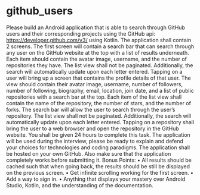 # github_users
Please build an Android application that is able to search through GitHub users and their corresponding projects using the GitHub api: https://developer.github.com/v3/ using Kotlin. The application shall contain 2 screens. The first screen will contain a search bar that can search through any user on the GitHub website at the top with a list of results underneath. Each item should contain the avatar image, username, and the number of repositories they have. The list view shall not be paginated. Additionally, the search will automatically update upon each letter entered. Tapping on a user will bring up a screen that contains the profile details of that user. The view should contain their avatar image, username, number of followers, number of following, biography, email, location, join date, and a list of public repositories with a search bar at the top. Each item of the list view shall contain the name of the repository, the number of stars, and the number of forks. The search bar will allow the user to search through the user’s repository. The list view shall not be paginated. Additionally, the search will automatically update upon each letter entered. Tapping on a repository shall bring the user to a web browser and open the repository in the GitHub website. You shall be given 24 hours to complete this task. The application will be used during the interview, please be ready to explain and defend your choices for technologies and coding paradigms. The application shall be hosted on your own GitHub. Also make sure that the application completely works before submitting it. Bonus Points: • All results should be cached such that when going back, the results should be still be displayed on the previous screen. • Get infinite scrolling working for the first screen. • Add a way to sign in. • Anything that displays your mastery over Android Studio, Kotlin, and the understanding of the documentation.
